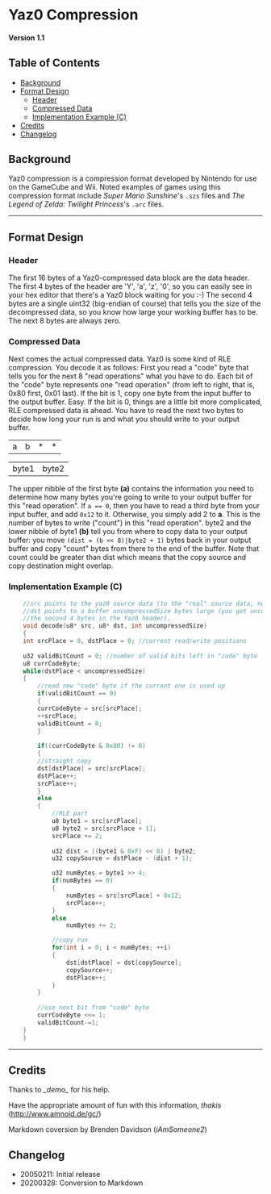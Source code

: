 # Yaz0 Compression 

#### Version 1.1

## Table of Contents
* [Background](#background)
* [Format Design](#format-design)
  * [Header](#header)
  * [Compressed Data](#compressed-data)
  * [Implementation Example (C)](#implementation-example-(c))
* [Credits](#credits)
* [Changelog](#changelog)

## Background

Yaz0 compression is a compression format developed by Nintendo for use on the GameCube
and Wii.
Noted examples of games using this compression format include *Super Mario Sunshine*'s `.szs` files and *The Legend of Zelda:
Twilight Princess*'s `.arc` files.

---

## Format Design

### Header

The first 16 bytes of a Yaz0-compressed data block are the data header. The first 4 bytes of the header are 'Y', 'a', 'z', '0', so you can easily see in your hex editor that there's a Yaz0 block waiting for you :-) The second 4 bytes are a single uint32 (big-endian of course) that tells you the size of the decompressed data, so you know how large your working buffer has to be. The next 8 bytes are always zero.

### Compressed Data

Next comes the actual compressed data. Yaz0 is some kind of RLE compression. You decode it as follows: First you read a "code" byte that tells you for the next 8 "read operations" what you have to do. Each bit of the "code" byte represents one "read operation" (from left to right, that is, 0x80 first, 0x01 last). If the bit is 1, copy one byte from the input buffer to the output buffer. Easy. If the bit is 0, things are a little bit more complicated, RLE compressed data is ahead. You have to read the next two bytes to decide how long your run is and what you should write to your output buffer.

|      |      |      |      |
|:----:|:----:|:----:|:----:|
| a    | b    |\*    |\*    |

|       |       |
|:-----:|:-----:|
| byte1 | byte2 |

The upper nibble of the first byte **(a)** contains the information you need to determine
how many bytes you're going to write to your output buffer for this "read operation".
If `a == 0`, then you have to read a third byte from your input buffer, and add `0x12` to
it. Otherwise, you simply add 2 to **a**. This is the number of bytes to write ("count")
in this "read operation". byte2 and the lower nibble of byte1 **(b)** tell you from
where to copy data to your output buffer: you move `(dist = (b << 8)|byte2 + 1)` bytes back in your output buffer and copy "count" bytes from there to the end of the buffer. Note that count could be greater than dist which means that the copy source and copy
destination might overlap.

### Implementation Example (C)

``` C
    //src points to the yaz0 source data (to the "real" source data, not at the header!)
    //dst points to a buffer uncompressedSize bytes large (you get uncompressedSize from
    //the second 4 bytes in the Yaz0 header).
    void decode(u8* src, u8* dst, int uncompressedSize)
    {
    int srcPlace = 0, dstPlace = 0; //current read/write positions
    
    u32 validBitCount = 0; //number of valid bits left in "code" byte
    u8 currCodeByte;
    while(dstPlace < uncompressedSize)
    {
        //read new "code" byte if the current one is used up
        if(validBitCount == 0)
        {
        currCodeByte = src[srcPlace];
        ++srcPlace;
        validBitCount = 8;
        }
        
        if((currCodeByte & 0x80) != 0)
        {
        //straight copy
        dst[dstPlace] = src[srcPlace];
        dstPlace++;
        srcPlace++;
        }
        else
        {
            //RLE part
            u8 byte1 = src[srcPlace];
            u8 byte2 = src[srcPlace + 1];
            srcPlace += 2;
            
            u32 dist = ((byte1 & 0xF) << 8) | byte2;
            u32 copySource = dstPlace - (dist + 1);

            u32 numBytes = byte1 >> 4;
            if(numBytes == 0)
            {
                numBytes = src[srcPlace] + 0x12;
                srcPlace++;
            }
            else
                numBytes += 2;

            //copy run
            for(int i = 0; i < numBytes; ++i)
            {
                dst[dstPlace] = dst[copySource];
                copySource++;
                dstPlace++;
            }
        }
        
        //use next bit from "code" byte
        currCodeByte <<= 1;
        validBitCount-=1;    
    }
    }
```
---

## Credits

Thanks to *\_demo\_* for his help.

Have the appropriate amount of fun with this information,
*thakis* (http://www.amnoid.de/gc/)

Markdown coversion by Brenden Davidson (*iAmSomeone2*)

## Changelog

* 20050211: Initial release
* 20200328: Conversion to Markdown
